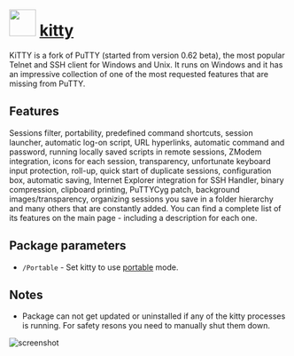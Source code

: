 # <img src="" width="48" height="48"/>  [kitty](https://chocolatey.org/packages/kitty)

KiTTY is a fork of PuTTY (started from version 0.62 beta), the most popular Telnet and SSH client for Windows and Unix. It runs on Windows and it has an impressive collection of one of the most requested features that are missing from PuTTY. 

## Features

Sessions filter, portability, predefined command shortcuts, session launcher, automatic log-on script, URL hyperlinks, automatic command and password, running locally saved scripts in remote sessions, ZModem integration, icons for each session, transparency, unfortunate keyboard input protection, roll-up, quick start of duplicate sessions, configuration box, automatic saving, Internet Explorer integration for SSH Handler, binary compression, clipboard printing, PuTTYCyg patch, background images/transparency, organizing sessions you save in a folder hierarchy and many others that are constantly added. You can find a complete list of its features on the main page - including a description for each one.

## Package parameters

- `/Portable` - Set kitty to use [portable](http://www.9bis.net/kitty/?page=Portability&amp;zone=en) mode.

## Notes

- Package can not get updated or uninstalled if any of the kitty processes is running. For safety resons you need to manually shut them down.

![screenshot](https://cdn.rawgit.com/chocolatey/chocolatey-coreteampackages/master/automatic/kitty/screenshot.png)

